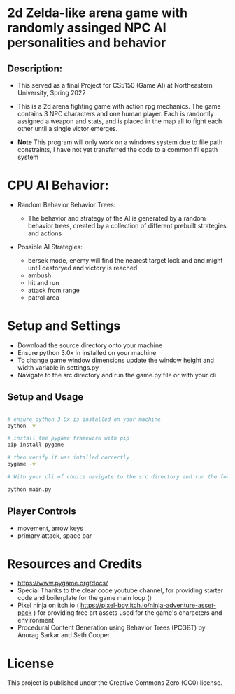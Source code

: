 # 2d Zelda-like arena game with randomly assinged NPC AI personalities and behavior 

## Description: 
- This served as a final Project for CS5150 (Game AI) at Northeastern University, Spring 2022
- This is a 2d arena fighting game with action rpg mechanics. The game contains 3 NPC characters and one human player. Each is randomly assigned a weapon and stats, and is placed in the map all to fight each other until a single victor emerges.

- **Note** This program will only work on a windows system due to file path constraints, I have not yet transferred the code to a common fil epath system

# CPU AI Behavior: 

- Random Behavior Behavior Trees: 
    - The behavior and strategy of the AI is generated by a random behavior trees, created by a collection of different prebuilt strategies and actions 

- Possible AI Strategies:
    - bersek mode, enemy will find the nearest target lock and and might until destoryed and victory is reached 
    - ambush
    - hit and run
    - attack from range 
    - patrol area


# Setup and Settings
- Download the source directory onto your machine 
- Ensure python 3.0x in installed on your machine 
- To change game window dimensions update the window height and width variable in settings.py
- Navigate to the src directory and run the game.py file or with your cli


## Setup and Usage

```bash

# ensure python 3.0x is installed on your machine
python -v

# install the pygame framework with pip 
pip install pygame

# then verify it was intalled correctly
pygame -v

# With your cli of choice navigate to the src directory and run the following command to start the game

python main.py 

``` 

## Player Controls

- movement, arrow keys
- primary attack, space bar


# Resources and Credits
- https://www.pygame.org/docs/
- Special Thanks to the clear code youtube channel, for providing starter code and boilerplate for the game main loop ()
- Pixel ninja on itch.io ( https://pixel-boy.itch.io/ninja-adventure-asset-pack ) for providing free art assets used for the game's characters and environment 
- Procedural Content Generation using Behavior Trees (PCGBT) by 
Anurag Sarkar and Seth Cooper


# License 

This project is published under the Creative Commons Zero (CC0) license.
